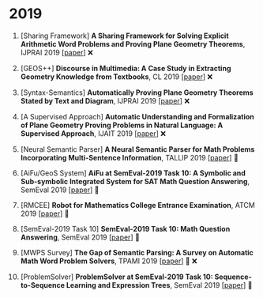 # 2019

1. [Sharing Framework] **A Sharing Framework for Solving Explicit Arithmetic Word Problems and Proving Plane Geometry Theorems**, IJPRAI 2019 [[paper](https://www.worldscientific.com/doi/abs/10.1142/S0218001419400056)] :x:

2. [GEOS++] **Discourse in Multimedia: A Case Study in Extracting Geometry Knowledge from Textbooks**, CL 2019 [[paper](https://aclanthology.org/J19-4002/)] :x:

3. [Syntax-Semantics] **Automatically Proving Plane Geometry Theorems Stated by Text and Diagram**, IJPRAI 2019 [[paper](https://www.worldscientific.com/doi/abs/10.1142/S0218001419400032)] :x:

4. [A Supervised Approach] **Automatic Understanding and Formalization of Plane Geometry Proving Problems in Natural Language: A Supervised Approach**, IJAIT 2019 [[paper](https://www.worldscientific.com/doi/abs/10.1142/S0218213019400037)] :x:

5. [Neural Semantic Parser] **A Neural Semantic Parser for Math Problems Incorporating Multi-Sentence Information**, TALLIP 2019 [[paper](https://dl.acm.org/doi/abs/10.1145/3314939)] :large_blue_circle:

6. [AiFu/GeoS System] **AiFu at SemEval-2019 Task 10: A Symbolic and Sub-symbolic Integrated System for SAT Math Question Answering**, SemEval 2019 [[paper](https://aclanthology.org/S19-2154/)] :large_blue_circle:

7. [RMCEE] **Robot for Mathematics College Entrance Examination**, ATCM 2019 [[paper](https://atcm.mathandtech.org/EP2019/invited/4382019_21719.pdf)] :large_blue_circle:

8. [SemEval-2019 Task 10] **SemEval-2019 Task 10: Math Question Answering**, SemEval 2019 [[paper](https://aclanthology.org/S19-2153/)] :large_blue_circle:

9. [MWPS Survey] **The Gap of Semantic Parsing: A Survey on Automatic Math Word Problem Solvers**, TPAMI 2019 [[paper](https://library.oapen.org/bitstream/handle/20.500.12657/61269/978-3-031-09687-7.pdf?sequence=1#page=246)] :large_blue_circle: :x:

10. [ProblemSolver] **ProblemSolver at SemEval-2019 Task 10: Sequence-to-Sequence Learning and Expression Trees**, SemEval 2019 [[paper](https://aclanthology.org/S19-2227/)] :large_blue_circle: